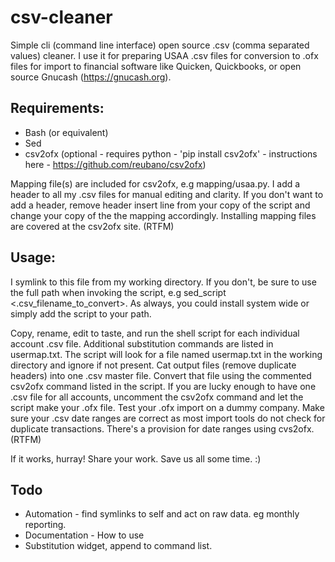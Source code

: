 # csv-cleaner

Simple cli (command line interface) open source .csv (comma separated values) cleaner. I use it for preparing USAA .csv files for conversion to .ofx files for import to financial software like Quicken, Quickbooks, or open source Gnucash (https://gnucash.org). 

## Requirements:

* Bash (or equivalent) 
* Sed
* csv2ofx (optional - requires python - 'pip install csv2ofx' - instructions here - https://github.com/reubano/csv2ofx)

Mapping file(s) are included for csv2ofx, e.g mapping/usaa.py. I add a header to all my .csv files for manual editing and clarity. If you don't want to add a header, remove header insert line from your copy of the script and change your copy of the the mapping accordingly. Installing mapping files are covered at the csv2ofx site. (RTFM)

## Usage:

I symlink to this file from my working directory. If you don't, be sure to use the full path when invoking the script, e.g sed_script <.csv_filename_to_convert>. As always, you could install system wide or simply add the script to your path.  

Copy, rename, edit to taste, and run the shell script for each individual account .csv file. Additional substitution commands are listed in usermap.txt. The script will look for a file named usermap.txt in the working directory and ignore if not present. Cat output files (remove duplicate headers) into one .csv master file. Convert that file using the commented csv2ofx command listed in the script. If you are lucky enough to have one .csv file for all accounts, uncomment the csv2ofx command and let the script make your .ofx file. Test your .ofx import on a dummy company. Make sure your .csv date ranges are correct as most import tools do not check for duplicate transactions. There's a provision for date ranges using cvs2ofx. (RTFM)

If it works, hurray! Share your work. Save us all some time. :)

## Todo

* Automation - find symlinks to self and act on raw data. eg monthly reporting.
* Documentation - How to use
* Substitution widget, append to command list.
